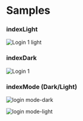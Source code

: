 # Samples

### indexLight

![Login 1 light](https://github.com/marshudi/WebsiteStuff/assets/76883519/f79983f8-4466-4b39-a836-8e19b9a291f0)


### indexDark

![Login 1](https://github.com/marshudi/WebsiteStuff/assets/76883519/549a7658-ec73-4980-898d-a5cd630bf5bf)



### indexMode (Dark/Light)
![login mode-dark](https://github.com/marshudi/WebsiteStuff/assets/76883519/882d999b-1e9e-4bdb-ada1-aaf1ec7abe9c)

![login mode-light](https://github.com/marshudi/WebsiteStuff/assets/76883519/50371b8e-d31e-4218-a21b-a1819eac09e3)
